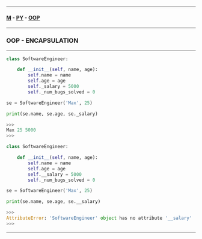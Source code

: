 
---

#### [M](https://github.com/ttltrk/TTT/blob/master/menu.md) - [PY](https://github.com/ttltrk/TTT/blob/master/PY/PY.md) - [OOP](https://github.com/ttltrk/TTT/blob/master/PY/OOP/OOP.md)

---

### OOP - ENCAPSULATION

---

```py
class SoftwareEngineer:

    def __init__(self, name, age):
        self.name = name
        self.age = age
        self._salary = 5000
        self._num_bugs_solved = 0

se = SoftwareEngineer('Max', 25)

print(se.name, se.age, se._salary)

>>>
Max 25 5000
>>>
```

```py
class SoftwareEngineer:

    def __init__(self, name, age):
        self.name = name
        self.age = age
        self.__salary = 5000
        self._num_bugs_solved = 0

se = SoftwareEngineer('Max', 25)

print(se.name, se.age, se.__salary)

>>>
AttributeError: 'SoftwareEngineer' object has no attribute '__salary'
>>>
```

---
